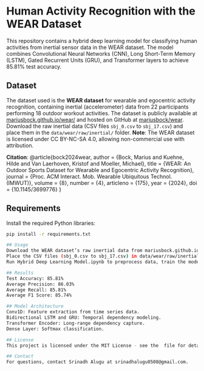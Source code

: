 # Human Activity Recognition with the WEAR Dataset

This repository contains a hybrid deep learning model for classifying human activities from inertial sensor data in the WEAR dataset. The model combines Convolutional Neural Networks (CNN), Long Short-Term Memory (LSTM), Gated Recurrent Units (GRU), and Transformer layers to achieve 85.81% test accuracy.

## Dataset
The dataset used is the **WEAR dataset** for wearable and egocentric activity recognition, containing inertial (accelerometer) data from 22 participants performing 18 outdoor workout activities. The dataset is publicly available at [mariusbock.github.io/wear/](https://mariusbock.github.io/wear/) and hosted on GitHub at [mariusbock/wear](https://github.com/mariusbock/wear). Download the raw inertial data (CSV files `sbj_0.csv` to `sbj_17.csv`) and place them in the `data/wear/raw/inertial/` folder.
**Note**: The WEAR dataset is licensed under CC BY-NC-SA 4.0, allowing non-commercial use with attribution.

**Citation**:
@article{bock2024wear,
author = {Bock, Marius and Kuehne, Hilde and Van Laerhoven, Kristof and Moeller, Michael},
title = {WEAR: An Outdoor Sports Dataset for Wearable and Egocentric Activity Recognition},
journal = {Proc. ACM Interact. Mob. Wearable Ubiquitous Technol. (IMWUT)},
volume = {8},
number = {4},
articleno = {175},
year = {2024},
doi = {10.1145/3699776}
}

## Requirements
Install the required Python libraries:
```bash
pip install -r requirements.txt

## Usage
Download the WEAR dataset’s raw inertial data from mariusbock.github.io/wear/.
Place the CSV files (sbj_0.csv to sbj_17.csv) in data/wear/raw/inertial/.
Run Hybrid Deep Learning Model.ipynb to preprocess data, train the model, and evaluate performance.

## Results
Test Accuracy: 85.81%
Average Precision: 86.03%
Average Recall: 85.81%
Average F1 Score: 85.74%

## Model Architecture
Conv1D: Feature extraction from time series data.
Bidirectional LSTM and GRU: Temporal dependency modeling.
Transformer Encoder: Long-range dependency capture.
Dense Layer: Softmax classification.

## License
This project is licensed under the MIT License - see the  file for details.

## Contact
For questions, contact Srinadh Alugu at srinadhalugu0508@gmail.com.

